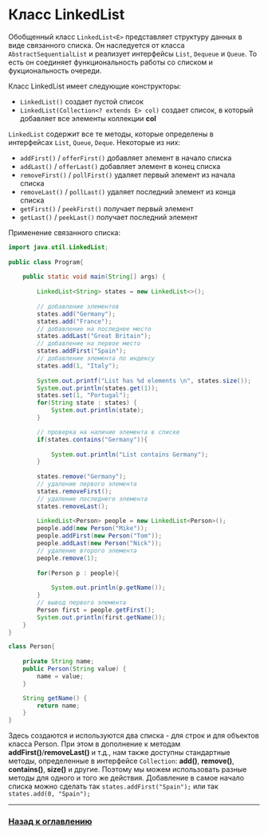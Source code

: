 # Класс LinkedList

Обобщенный класс `LinkedList<E>` представляет структуру данных в виде связанного списка.
Он наследуется от класса `AbstractSequentialList` и реализует интерфейсы `List`, `Dequeue` и `Queue`.
То есть он соединяет функциональность работы со списком и фукциональность очереди.

Класс LinkedList имеет следующие конструкторы:

-   `LinkedList()` создает пустой список
-   `LinkedList(Collection<? extends E> col)` создает список, в который добавляет все элементы коллекции **col**

`LinkedList` содержит все те методы, которые определены в интерфейсах `List`, `Queue`, `Deque`.
Некоторые из них:

-   `addFirst()` / `offerFirst()` добавляет элемент в начало списка
-   `addLast()` / `offerLast()` добавляет элемент в конец списка
-   `removeFirst()` / `pollFirst()` удаляет первый элемент из начала списка
-   `removeLast()` / `pollLast()` удаляет последний элемент из конца списка
-   `getFirst()` / `peekFirst()` получает первый элемент
-   `getLast()` / `peekLast()` получает последний элемент

Применение связанного списка:

```java
import java.util.LinkedList;
 
public class Program{
      
    public static void main(String[] args) {
          
        LinkedList<String> states = new LinkedList<>();
          
        // добавление элементов
        states.add("Germany");
        states.add("France");
        // добавление на последнее место
        states.addLast("Great Britain");
        // добавление на первое место
        states.addFirst("Spain");
        // добавление элемента по индексу
        states.add(1, "Italy"); 
        
        System.out.printf("List has %d elements \n", states.size());
        System.out.println(states.get(1));
        states.set(1, "Portugal");
        for(String state : states) {
            System.out.println(state);
        }

        // проверка на наличие элемента в списке
        if(states.contains("Germany")){
          
            System.out.println("List contains Germany");
        }
          
        states.remove("Germany");
        // удаление первого элемента
        states.removeFirst();
        // удаление последнего элемента
        states.removeLast();
          
        LinkedList<Person> people = new LinkedList<Person>();
        people.add(new Person("Mike"));
        people.addFirst(new Person("Tom"));
        people.addLast(new Person("Nick"));
        // удаление второго элемента
        people.remove(1); 
          
        for(Person p : people){
          
            System.out.println(p.getName());
        }
        // вывод первого элемента
        Person first = people.getFirst();
        System.out.println(first.getName()); 
    }
}

class Person{
      
    private String name;
    public Person(String value) {
        name = value;
    }

    String getName() {
        return name;
    }
}
```

Здесь создаются и используются два списка - для строк и для объектов класса Person.
При этом в дополнение к методам **addFirst()**/**removeLast()** и т.д., нам также доступны стандартные методы,
определенные в интерфейсе `Collection`: **add()**, **remove()**, **contains()**, **size()** и другие.
Поэтому мы можем использовать разные методы для одного и того же действия.
Добавление в самое начало списка можно сделать так `states.addFirst("Spain");` или так `states.add(0, "Spain");`

---

### [Назад к оглавлению](./README.md)